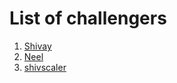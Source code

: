# List of challengers
1. [Shivay](https://github.com/shivaylamba)
2. [Neel](https://github.com/Neel-07)
3. [shivscaler](http://github.com/shivscaler)
